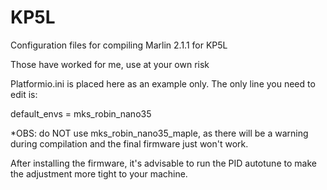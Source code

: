 # KP5L
Configuration files for compiling Marlin 2.1.1 for KP5L

Those have worked for me, use at your own risk

Platformio.ini is placed here as an example only. The only line you need to edit is:

default_envs = mks_robin_nano35

*OBS: do NOT use mks_robin_nano35_maple, as there will be a warning during compilation and the final firmware just won't work.

After installing the firmware, it's advisable to run the PID autotune to make the adjustment more tight to your machine.
